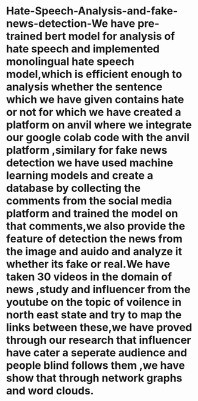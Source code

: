 # Hate-Speech-Analysis-and-fake-news-detection-We have pre-trained bert model for analysis of hate speech and implemented monolingual hate speech model,which is efficient enough to analysis whether the sentence which we have given contains hate or not for which we have created a platform on anvil where we integrate our google colab code with the anvil platform ,similary for fake news detection we have used machine learning models and create a database by collecting the comments from the social media platform and trained the model on that comments,we also provide the feature of detection the news from the image and auido and analyze it whether its fake or real.We have taken 30 videos in the domain of news ,study and influencer from the youtube on the topic of voilence in north east state and try to map the links between these,we have proved through our research that influencer have cater a seperate audience and people blind follows them ,we have show that through network graphs and word clouds.
